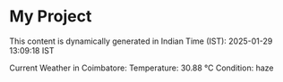 # My Project

This content is dynamically generated in Indian Time (IST): 2025-01-29 13:09:18 IST


Current Weather in Coimbatore:
Temperature: 30.88 °C
Condition: haze

